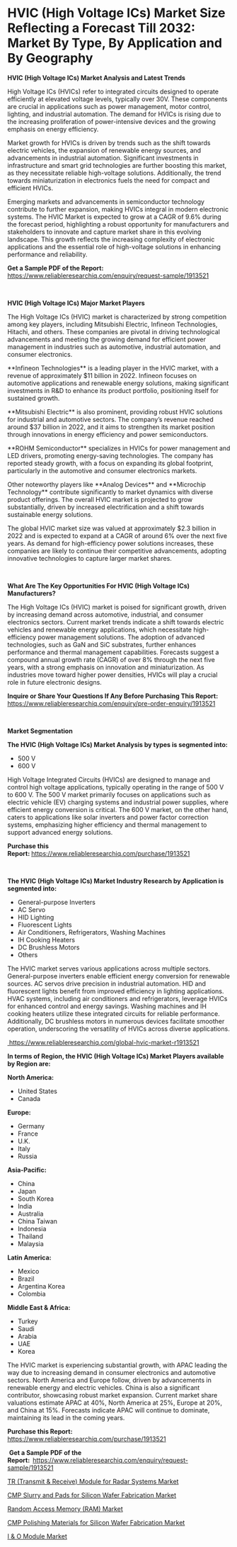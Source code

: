 <p><h1>HVIC (High Voltage ICs) Market Size Reflecting a Forecast Till 2032: Market By Type, By Application and By Geography</h1></p><p><strong>HVIC (High Voltage ICs) Market Analysis and Latest Trends</strong></p>
<p><p>High Voltage ICs (HVICs) refer to integrated circuits designed to operate efficiently at elevated voltage levels, typically over 30V. These components are crucial in applications such as power management, motor control, lighting, and industrial automation. The demand for HVICs is rising due to the increasing proliferation of power-intensive devices and the growing emphasis on energy efficiency.</p><p>Market growth for HVICs is driven by trends such as the shift towards electric vehicles, the expansion of renewable energy sources, and advancements in industrial automation. Significant investments in infrastructure and smart grid technologies are further boosting this market, as they necessitate reliable high-voltage solutions. Additionally, the trend towards miniaturization in electronics fuels the need for compact and efficient HVICs.</p><p>Emerging markets and advancements in semiconductor technology contribute to further expansion, making HVICs integral in modern electronic systems. The HVIC Market is expected to grow at a CAGR of 9.6% during the forecast period, highlighting a robust opportunity for manufacturers and stakeholders to innovate and capture market share in this evolving landscape. This growth reflects the increasing complexity of electronic applications and the essential role of high-voltage solutions in enhancing performance and reliability.</p></p>
<p><strong>Get a Sample PDF of the Report:&nbsp;</strong> <a href="https://www.reliableresearchiq.com/enquiry/request-sample/1913521?utm_campaign=121&utm_medium=2&utm_source=Github&utm_content=ia&utm_term=07042025&utm_id=hvic-high-voltage-ics">https://www.reliableresearchiq.com/enquiry/request-sample/1913521</a></p>
<p>&nbsp;</p>
<p><strong>HVIC (High Voltage ICs) Major Market Players</strong></p>
<p><p>The High Voltage ICs (HVIC) market is characterized by strong competition among key players, including Mitsubishi Electric, Infineon Technologies, Hitachi, and others. These companies are pivotal in driving technological advancements and meeting the growing demand for efficient power management in industries such as automotive, industrial automation, and consumer electronics.</p><p>**Infineon Technologies** is a leading player in the HVIC market, with a revenue of approximately $11 billion in 2022. Infineon focuses on automotive applications and renewable energy solutions, making significant investments in R&D to enhance its product portfolio, positioning itself for sustained growth.</p><p>**Mitsubishi Electric** is also prominent, providing robust HVIC solutions for industrial and automotive sectors. The company’s revenue reached around $37 billion in 2022, and it aims to strengthen its market position through innovations in energy efficiency and power semiconductors.</p><p>**ROHM Semiconductor** specializes in HVICs for power management and LED drivers, promoting energy-saving technologies. The company has reported steady growth, with a focus on expanding its global footprint, particularly in the automotive and consumer electronics markets.</p><p>Other noteworthy players like **Analog Devices** and **Microchip Technology** contribute significantly to market dynamics with diverse product offerings. The overall HVIC market is projected to grow substantially, driven by increased electrification and a shift towards sustainable energy solutions.</p><p>The global HVIC market size was valued at approximately $2.3 billion in 2022 and is expected to expand at a CAGR of around 6% over the next five years. As demand for high-efficiency power solutions increases, these companies are likely to continue their competitive advancements, adopting innovative technologies to capture larger market shares.</p></p>
<p>&nbsp;</p>
<p><strong>What Are The Key Opportunities For HVIC (High Voltage ICs) Manufacturers?</strong></p>
<p><p>The High Voltage ICs (HVIC) market is poised for significant growth, driven by increasing demand across automotive, industrial, and consumer electronics sectors. Current market trends indicate a shift towards electric vehicles and renewable energy applications, which necessitate high-efficiency power management solutions. The adoption of advanced technologies, such as GaN and SiC substrates, further enhances performance and thermal management capabilities. Forecasts suggest a compound annual growth rate (CAGR) of over 8% through the next five years, with a strong emphasis on innovation and miniaturization. As industries move toward higher power densities, HVICs will play a crucial role in future electronic designs.</p></p>
<p><strong>Inquire or Share Your Questions If Any Before Purchasing This Report:</strong> <a href="https://www.reliableresearchiq.com/enquiry/pre-order-enquiry/1913521?utm_campaign=121&utm_medium=2&utm_source=Github&utm_content=ia&utm_term=07042025&utm_id=hvic-high-voltage-ics">https://www.reliableresearchiq.com/enquiry/pre-order-enquiry/1913521</a></p>
<p>&nbsp;</p>
<p><strong>Market Segmentation</strong></p>
<p><strong>The HVIC (High Voltage ICs) Market Analysis by types is segmented into:</strong></p>
<p><ul><li>500 V</li><li>600 V</li></ul></p>
<p><p>High Voltage Integrated Circuits (HVICs) are designed to manage and control high voltage applications, typically operating in the range of 500 V to 600 V. The 500 V market primarily focuses on applications such as electric vehicle (EV) charging systems and industrial power supplies, where efficient energy conversion is critical. The 600 V market, on the other hand, caters to applications like solar inverters and power factor correction systems, emphasizing higher efficiency and thermal management to support advanced energy solutions.</p></p>
<p><strong>Purchase this Report:&nbsp;</strong><a href="https://www.reliableresearchiq.com/purchase/1913521?utm_campaign=121&utm_medium=2&utm_source=Github&utm_content=ia&utm_term=07042025&utm_id=hvic-high-voltage-ics">https://www.reliableresearchiq.com/purchase/1913521</a></p>
<p>&nbsp;</p>
<p><strong>The HVIC (High Voltage ICs) Market Industry Research by Application is segmented into:</strong></p>
<p><ul><li>General-purpose Inverters</li><li>AC Servo</li><li>HID Lighting</li><li>Fluorescent Lights</li><li>Air Conditioners, Refrigerators, Washing Machines</li><li>IH Cooking Heaters</li><li>DC Brushless Motors</li><li>Others</li></ul></p>
<p><p>The HVIC market serves various applications across multiple sectors. General-purpose inverters enable efficient energy conversion for renewable sources. AC servos drive precision in industrial automation. HID and fluorescent lights benefit from improved efficiency in lighting applications. HVAC systems, including air conditioners and refrigerators, leverage HVICs for enhanced control and energy savings. Washing machines and IH cooking heaters utilize these integrated circuits for reliable performance. Additionally, DC brushless motors in numerous devices facilitate smoother operation, underscoring the versatility of HVICs across diverse applications.</p></p>
<p><a href="https://www.reliableresearchiq.com/global-hvic-market-r1913521?utm_campaign=121&utm_medium=2&utm_source=Github&utm_content=ia&utm_term=07042025&utm_id=hvic-high-voltage-ics">&nbsp;https://www.reliableresearchiq.com/global-hvic-market-r1913521</a></p>
<p><strong>In terms of Region, the HVIC (High Voltage ICs) Market Players available by Region are:</strong></p>
<p>
    <p> <strong> North America: </strong>
        <ul>
            <li>United States</li>
            <li>Canada</li>
        </ul>
        </p> 
    <p> <strong> Europe: </strong>
        <ul>
            <li>Germany</li>
            <li>France</li>
            <li>U.K.</li>
            <li>Italy</li>
            <li>Russia</li>
        </ul>
        </p> 
    <p> <strong> Asia-Pacific: </strong>
        <ul>
            <li>China</li>
            <li>Japan</li>
            <li>South Korea</li>
            <li>India</li>
            <li>Australia</li>
            <li>China Taiwan</li>
            <li>Indonesia</li>
            <li>Thailand</li>
            <li>Malaysia</li>
        </ul>
        </p> 
    <p> <strong> Latin America: </strong>
        <ul>
            <li>Mexico</li>
            <li>Brazil</li>
            <li>Argentina Korea</li>
            <li>Colombia</li>
        </ul>
        </p> 
    <p> <strong> Middle East & Africa: </strong>
        <ul>
            <li>Turkey</li>
            <li>Saudi</li>
            <li>Arabia</li>
            <li>UAE</li>
            <li>Korea</li>
        </ul>
    </p>
    </p>
<p><p>The HVIC market is experiencing substantial growth, with APAC leading the way due to increasing demand in consumer electronics and automotive sectors. North America and Europe follow, driven by advancements in renewable energy and electric vehicles. China is also a significant contributor, showcasing robust market expansion. Current market share valuations estimate APAC at 40%, North America at 25%, Europe at 20%, and China at 15%. Forecasts indicate APAC will continue to dominate, maintaining its lead in the coming years.</p></p>
<p><strong>Purchase this Report: </strong><a href="https://www.reliableresearchiq.com/purchase/1913521?utm_campaign=121&utm_medium=2&utm_source=Github&utm_content=ia&utm_term=07042025&utm_id=hvic-high-voltage-ics">https://www.reliableresearchiq.com/purchase/1913521</a></p>
<p>&nbsp;<strong>Get a Sample PDF of the Report:&nbsp;&nbsp;</strong><a href="https://www.reliableresearchiq.com/enquiry/request-sample/1913521?utm_campaign=121&utm_medium=2&utm_source=Github&utm_content=ia&utm_term=07042025&utm_id=hvic-high-voltage-ics">https://www.reliableresearchiq.com/enquiry/request-sample/1913521</a></p>
<p><strong></strong></p>
<p><p><a href="https://github.com/shimweummul/Market-Research-Report-List-1/blob/main/tr-transmit-receive-module-for-radar-systems-market.md?utm_campaign=121&utm_medium=2&utm_source=Github&utm_content=ia&utm_term=07042025&utm_id=hvic-high-voltage-ics">TR (Transmit & Receive) Module for Radar Systems Market</a></p><p><a href="https://github.com/bauldlimle6h/Market-Research-Report-List-1/blob/main/cmp-slurry-and-pads-for-silicon-wafer-fabrication-market.md?utm_campaign=121&utm_medium=2&utm_source=Github&utm_content=ia&utm_term=07042025&utm_id=hvic-high-voltage-ics">CMP Slurry and Pads for Silicon Wafer Fabrication Market</a></p><p><a href="https://github.com/heinslakey2x/Market-Research-Report-List-1/blob/main/random-access-memory-ram-market.md?utm_campaign=121&utm_medium=2&utm_source=Github&utm_content=ia&utm_term=07042025&utm_id=hvic-high-voltage-ics">Random Access Memory (RAM) Market</a></p><p><a href="https://github.com/sternymkere4/Market-Research-Report-List-1/blob/main/cmp-polishing-materials-for-silicon-wafer-fabrication-market.md?utm_campaign=121&utm_medium=2&utm_source=Github&utm_content=ia&utm_term=07042025&utm_id=hvic-high-voltage-ics">CMP Polishing Materials for Silicon Wafer Fabrication Market</a></p><p><a href="https://github.com/buseknoden2b/Market-Research-Report-List-1/blob/main/i-o-module-market.md?utm_campaign=121&utm_medium=2&utm_source=Github&utm_content=ia&utm_term=07042025&utm_id=hvic-high-voltage-ics">I & O Module Market</a></p></p>